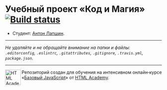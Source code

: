 # Учебный проект «Код и Магия» [![Build status][travis-image]][travis-url]

* Студент: [Антон Лапшин](https://up.htmlacademy.ru/javascript/11/user/15565).

---

_Не удаляйте и не обращайте внимание на папки и файлы:_<br>
_`.editorconfig`, `.eslintrc`, `.gitattributes`, `.gitignore`, `.travis.yml`, `package.json`._

---

<a href="https://htmlacademy.ru/intensive/javascript"><img align="left" width="50" height="50" title="HTML Academy" src="https://up.htmlacademy.ru/static/img/intensive/javascript/logo-for-github.svg"></a>

Репозиторий создан для обучения на интенсивном онлайн‑курсе «[Базовый JavaScript](https://htmlacademy.ru/intensive/javascript)» от [HTML Academy](https://htmlacademy.ru).

[travis-image]: https://travis-ci.org/htmlacademy-javascript/15565-code-and-magick.svg?branch=master
[travis-url]: https://travis-ci.org/htmlacademy-javascript/15565-code-and-magick

